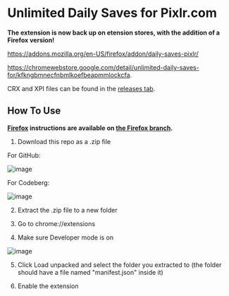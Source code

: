 # Unlimited Daily Saves for Pixlr.com
**The extension is now back up on etension stores, with the addition of a Firefox version!**

https://addons.mozilla.org/en-US/firefox/addon/daily-saves-pixlr/

https://chromewebstore.google.com/detail/unlimited-daily-saves-for/kfkngbmnecfnbmlkoefbeapmmlockcfa.

CRX and XPI files can be found in the [releases tab](https://github.com/ClaytonTDM/daily-saves-for-pixlr/releases).

## How To Use

**<ins>Firefox</ins> instructions are available on [the Firefox branch](https://github.com/ClaytonTDM/daily-saves-for-pixlr/tree/firefox-v1.0.0#readme).**

1. Download this repo as a .zip file

For GitHub:

![image](https://github.com/ClaytonTDM/daily-saves-for-pixlr/assets/71360210/380fda3b-b5f8-4ca1-8333-eb9bd792d269)

For Codeberg:

![image](https://github.com/user-attachments/assets/12be1971-32c7-4abb-bfa9-2cd4d1ac6314)

2. Extract the .zip file to a new folder

3. Go to chrome://extensions

4. Make sure Developer mode is on

![image](https://github.com/ClaytonTDM/daily-saves-for-pixlr/assets/71360210/d7337746-c99c-4664-ba22-6f1d68e6d575)

5. Click Load unpacked and select the folder you extracted to (the folder should have a file named "manifest.json" inside it)

6. Enable the extension
